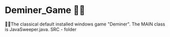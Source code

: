 # Deminer_Game 🧑‍💻
🧑‍💻The classical default installed windows game "Deminer".
The MAIN class is JavaSweeper.java.  SRC - folder

